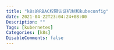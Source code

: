 ```yaml
---
title: "k8s的RBAC权限认证机制和kubeconfig"
date: 2021-04-22T23:04:24+08:00
Description: ""
Tags: [kubernetes]
Categories: [k8s]
DisableComments: false
---
```


